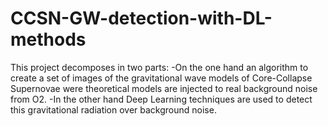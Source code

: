 # CCSN-GW-detection-with-DL-methods
This project decomposes in two parts: 
-On the one hand an algorithm to create a set of images of the gravitational wave models of Core-Collapse Supernovae were theoretical models are injected to real background noise from O2. 
-In the other hand Deep Learning techniques are used to detect this gravitational radiation over background noise.
